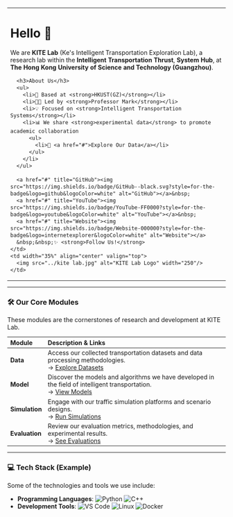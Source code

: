 <table>
  <tr>
    <td valign="top">
      <h1>Hello 👋</h1>
      <p>We are <strong>KITE Lab</strong> (Ke's Intelligent Transportation Exploration Lab), a research lab within the <strong>Intelligent Transportation Thrust</strong>, <strong>System Hub</strong>, at <strong>The Hong Kong University of Science and Technology (Guangzhou)</strong>.</p>
      
      <h3>About Us</h3>
      <ul>
        <li>📍 Based at <strong>HKUST(GZ)</strong></li>
        <li>👨‍🏫 Led by <strong>Professor Mark</strong></li>
        <li>💡 Focused on <strong>Intelligent Transportation Systems</strong></li>
        <li>📊 We share <strong>experimental data</strong> to promote academic collaboration
          <ul>
            <li>🔗 <a href="#">Explore Our Data</a></li>
          </ul>
        </li>
      </ul>
      
      <a href="#" title="GitHub"><img src="https://img.shields.io/badge/GitHub--black.svg?style=for-the-badge&logo=github&logoColor=white" alt="GitHub"></a>&nbsp;
      <a href="#" title="YouTube"><img src="https://img.shields.io/badge/YouTube-FF0000?style=for-the-badge&logo=youtube&logoColor=white" alt="YouTube"></a>&nbsp;
      <a href="#" title="Website"><img src="https://img.shields.io/badge/Website-000000?style=for-the-badge&logo=internetexplorer&logoColor=white" alt="Website"></a>
      &nbsp;&nbsp;✨ <strong>Follow Us!</strong>
    </td>
    <td width="35%" align="center" valign="top">
      <img src="../kite lab.jpg" alt="KITE Lab Logo" width="250"/>
    </td>
  </tr>
</table>

---

### 🛠️ Our Core Modules

These modules are the cornerstones of research and development at KITE Lab.

| Module | Description & Links |
| :--- | :---------- |
| **Data** | Access our collected transportation datasets and data processing methodologies.<br> &rarr; [Explore Datasets](#) |
| **Model** | Discover the models and algorithms we have developed in the field of intelligent transportation.<br> &rarr; [View Models](#) |
| **Simulation** | Engage with our traffic simulation platforms and scenario designs.<br> &rarr; [Run Simulations](#) |
| **Evaluation** | Review our evaluation metrics, methodologies, and experimental results.<br> &rarr; [See Evaluations](#) |

---

### 💻 Tech Stack (Example)

Some of the technologies and tools we use include:

-   **Programming Languages**: 
    <img src="https://img.shields.io/badge/Python-3776AB?style=for-the-badge&logo=python&logoColor=white" alt="Python">
    <img src="https://img.shields.io/badge/C%2B%2B-00599C?style=for-the-badge&logo=c%2B%2B&logoColor=white" alt="C++">
-   **Development Tools**: 
    <img src="https://img.shields.io/badge/VS%2BCode-007ACC?style=for-the-badge&logo=visualstudiocode&logoColor=white" alt="VS Code">
    <img src="https://img.shields.io/badge/Linux-FCC624?style=for-the-badge&logo=linux&logoColor=black" alt="Linux">
    <img src="https://img.shields.io/badge/Docker-2496ED?style=for-the-badge&logo=docker&logoColor=white" alt="Docker">
